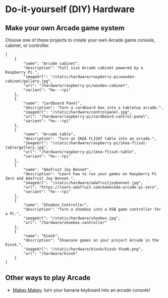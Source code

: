 # Do-it-yourself (DIY) Hardware

## Make your own Arcade game system

Choose one of these projects to create your own Arcade game console, cabinet, or controller.

```codecard
[
    {
        "name": "Arcade cabinet",
        "description": "Full size Arcade cabinet powered by a Raspberry Pi.",
        "imageUrl": "/static/hardware/raspberry-pi/wooden-cabinet/gallery.jpg",
        "url": "/hardware/raspberry-pi/wooden-cabinet",
        "variant": "hw---rpi"
    },
    {
        "name": "Cardboard Panel",
        "description": "Turn a cardboard box into a tabletop arcade.",
        "imageUrl": "/static/hardware/controlpanel.jpg",
        "url": "/hardware/raspberry-pi/cardboard-control-panel",
        "variant": "hw---rpi"
    },
    {
        "name": "Arcade table",
        "description": "Turn an IKEA FLISAT table into an arcade.",
        "imageUrl": "/static/hardware/raspberry-pi/ikea-flisat-table/gallery.jpg",
        "url": "/hardware/raspberry-pi/ikea-flisat-table",
        "variant": "hw---rpi"
    },
    {
        "name": "Adafruit Joy Bonnet",
        "description": "Learn how to run your games on Raspberry Pi Zero and Adafruit Joy Bonnet.",
        "imageUrl": "/static/hardware/adafruitjoybonnet.jpg",
        "url": "https://learn.adafruit.com/makecode-arcade-pi-zero",
        "variant": "hw---rpi"
    },
    {
        "name": "Shoebox Controller",
        "description": "Turn a shoebox into a USB game controller for a PC.",
        "imageUrl": "/static/hardware/shoebox.jpg",
        "url": "/hardware/shoebox-controller"
    },
    {
        "name": "Kiosk",
        "description": "Showcase games on your project Arcade in the Kiosk.",
        "imageUrl": "/static/hardware/kiosk/kiosk-thumb.png",
        "url": "/hardware/kiosk"
    }
]
```

## Other ways to play Arcade

* [Makey Makey](/hardware/makey-makey), turn your banana keyboard into an arcade console!
